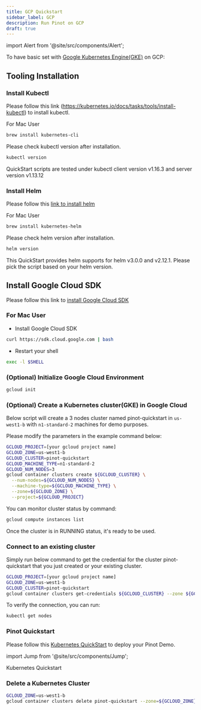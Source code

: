 ```yaml
---
title: GCP Quickstart
sidebar_label: GCP
description: Run Pinot on GCP
draft: true
---
```


import Alert from '@site/src/components/Alert';

To have basic set with [Google Kubernetes Engine(GKE)](https://cloud.google.com/kubernetes-engine) on GCP:

## Tooling Installation

### Install Kubectl

Please follow this link (https://kubernetes.io/docs/tasks/tools/install-kubectl) to install kubectl.

For Mac User

```bash
brew install kubernetes-cli
```

Please check kubectl version after installation.

```bash
kubectl version
```

QuickStart scripts are tested under kubectl client version v1.16.3 and server version v1.13.12

### Install Helm

Please follow this [link to install helm](https://helm.sh/docs/using_helm/#installing-helm)

For Mac User

```bash
brew install kubernetes-helm
```

Please check helm version after installation.

```bash
helm version
```

<Alert icon={false} type="info">
This QuickStart provides helm supports for helm v3.0.0 and v2.12.1.
Please pick the script based on your helm version.
</Alert>


## Install Google Cloud SDK

Please follow this link to [install Google Cloud SDK](https://cloud.google.com/sdk/install)

### For Mac User

- Install Google Cloud SDK

```bash
curl https://sdk.cloud.google.com | bash
```

- Restart your shell

```bash
exec -l $SHELL
```

### (Optional) Initialize Google Cloud Environment

```bash
gcloud init
```

### (Optional) Create a Kubernetes cluster(GKE) in Google Cloud

Below script will create a 3 nodes cluster named pinot-quickstart in `us-west1-b` with `n1-standard-2` machines for demo purposes.

Please modify the parameters in the example command below:

```bash
GCLOUD_PROJECT=[your gcloud project name]
GCLOUD_ZONE=us-west1-b
GCLOUD_CLUSTER=pinot-quickstart
GCLOUD_MACHINE_TYPE=n1-standard-2
GCLOUD_NUM_NODES=3
gcloud container clusters create ${GCLOUD_CLUSTER} \
  --num-nodes=${GCLOUD_NUM_NODES} \
  --machine-type=${GCLOUD_MACHINE_TYPE} \
  --zone=${GCLOUD_ZONE} \
  --project=${GCLOUD_PROJECT}
```

You can monitor cluster status by command:

```bash
gcloud compute instances list
```

Once the cluster is in RUNNING status, it's ready to be used.

### Connect to an existing cluster

Simply run below command to get the credential for the cluster pinot-quickstart that you just created or your existing cluster.

```bash
GCLOUD_PROJECT=[your gcloud project name]
GCLOUD_ZONE=us-west1-b
GCLOUD_CLUSTER=pinot-quickstart
gcloud container clusters get-credentials ${GCLOUD_CLUSTER} --zone ${GCLOUD_ZONE} --project ${GCLOUD_PROJECT}
```

To verify the connection, you can run:

```bash
kubectl get nodes
```

### Pinot Quickstart

Please follow this [Kubernetes QuickStart](/docs/administration/installation/cloud/on-premises) to deploy your Pinot Demo.

import Jump from '@site/src/components/Jump';

<Jump to="/docs/administration/installation/cloud/on-premises">Kubernetes Quickstart</Jump>

### Delete a Kubernetes Cluster

```bash
GCLOUD_ZONE=us-west1-b
gcloud container clusters delete pinot-quickstart --zone=${GCLOUD_ZONE}
```
